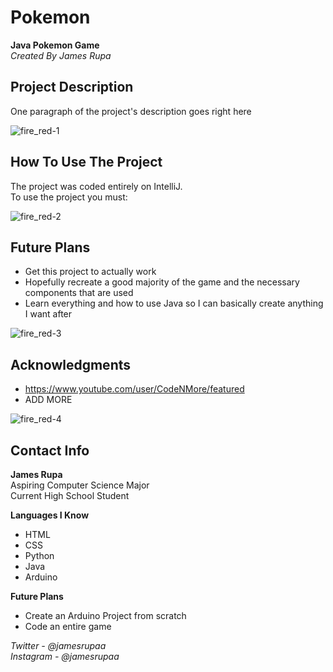 # Pokemon
**Java Pokemon Game**\
*Created By James Rupa*

## Project Description

One paragraph of the project's description goes right here

![fire_red-1](https://user-images.githubusercontent.com/46638515/55120812-d5620780-50cd-11e9-95f1-7be1f1938848.gif)

## How To Use The Project

The project was coded entirely on IntelliJ.\
To use the project you must:

![fire_red-2](https://user-images.githubusercontent.com/46638515/55120820-ddba4280-50cd-11e9-88c2-5f0b2d34933e.gif)

## Future Plans

* Get this project to actually work
* Hopefully recreate a good majority of the game and the necessary components that are used
* Learn everything and how to use Java so I can basically create anything I want after

![fire_red-3](https://user-images.githubusercontent.com/46638515/55120822-e0b53300-50cd-11e9-883d-8dcefca5661c.gif)

## Acknowledgments

* https://www.youtube.com/user/CodeNMore/featured
* ADD MORE

![fire_red-4](https://user-images.githubusercontent.com/46638515/55120826-e1e66000-50cd-11e9-8b45-b9fcd2384550.gif)

## Contact Info

**James Rupa**\
Aspiring Computer Science Major\
Current High School Student

**Languages I Know**
* HTML
* CSS
* Python
* Java
* Arduino

**Future Plans**
* Create an Arduino Project from scratch
* Code an entire game

*Twitter - @jamesrupaa*\
*Instagram - @jamesrupaa*
